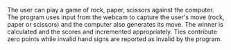 The user can play a game of rock, paper, scissors against the computer. The program uses input from the webcam to capture the user's move (rock, paper or scissors) and the computer also generates its move. The winner is calculated and the scores and incremented appropriately. Ties contribute zero points while invalid hand signs are reported as invalid by the program.

